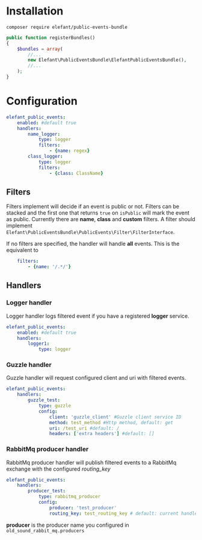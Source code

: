 # Installation

`composer require elefant/public-events-bundle`

````php
public function registerBundles()
{
    $bundles = array(
        //...
        new Elefant\PublicEventsBundle\ElefantPublicEventsBundle(),
        //...
    );
}
````

# Configuration
````yml
elefant_public_events:
    enabled: #default true
    handlers:
        name_logger:
            type: logger
            filters:
                - {name: regex}
        class_logger:
            type: logger
            filters:
                - {class: ClassName}
````

## Filters
Filters implement will decide if an event is public or not.
Filters can be stacked and the first one that returns `true` on `isPublic` will mark the event as public.
Currently there are **name**, **class** and **custom** filters.
A filter should implement `Elefant\PublicEventsBundle\PublicEvents\Filter\FilterInterface`.

If no filters are specified, the handler will handle **all** events. This is the equivalent to
````yml
    filters:
        - {name: '/.*/'}
````

## Handlers

### Logger handler
Logger handler logs filtered event if you have a registered **logger** service.
````yml
elefant_public_events:
    enabled: #default true
    handlers:
        logger1:
            type: logger
````

### Guzzle handler
Guzzle handler will request configured client and uri with filtered events.
````yml
elefant_public_events:
    handlers:
        guzzle_test:
            type: guzzle
            config:
                client: 'guzzle_client' #Guzzle client service ID
                method: test_method #Http method, default: get
                uri: /test_uri #default: /
                headers: ['extra headers'] #default: []
````

### RabbitMq producer handler
RabbitMq producer handler will publish filtered events to a RabbitMq exchange with the configured *routing_key*
 ````yml
 elefant_public_events:
     handlers:
         producer_test:
             type: rabbitmq_producer
             config:
                 producer: 'test_producer'
                 routing_key: test_routing_key # default: current handler name (producer_test in this example)
 ````

 **producer** is the producer name you configured in `old_sound_rabbit_mq.producers`